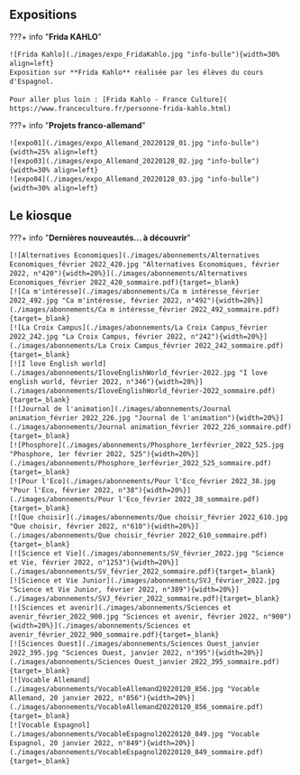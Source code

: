 ## Expositions

???+ info "**Frida KAHLO**"
     
    ![Frida Kahlo](./images/expo_FridaKahlo.jpg "info-bulle"){width=30% align=left}
	Exposition sur **Frida Kahlo** réalisée par les élèves du cours d'Espagnol.
		
    Pour aller plus loin : [Frida Kahlo - France Culture]( https://www.franceculture.fr/personne-frida-kahlo.html)


    
???+ info "**Projets franco-allemand**"
    
    
    ![expo01](./images/expo_Allemand_20220128_01.jpg "info-bulle"){width=25% align=left}
    ![expo03](./images/expo_Allemand_20220128_02.jpg "info-bulle"){width=30% align=left}
    ![expo04](./images/expo_Allemand_20220128_03.jpg "info-bulle"){width=30% align=left}

## Le kiosque 
   
???+ info "**Dernières nouveautés... à découvrir**"

    [![Alternatives Economiques](./images/abonnements/Alternatives Economiques_février 2022_420.jpg "Alternatives Economiques, février 2022, n°420"){width=20%}](./images/abonnements/Alternatives Economiques_février 2022_420_sommaire.pdf){target=_blank}
    [![Ca m'intéresse](./images/abonnements/Ca m intéresse_février 2022_492.jpg "Ca m'intéresse, février 2022, n°492"){width=20%}](./images/abonnements/Ca m intéresse_février 2022_492_sommaire.pdf){target=_blank}
    [![La Croix Campus](./images/abonnements/La Croix Campus_février 2022_242.jpg "La Croix Campus, février 2022, n°242"){width=20%}](./images/abonnements/La Croix Campus_février 2022_242_sommaire.pdf){target=_blank}
    [![I love English world](./images/abonnements/IloveEnglishWorld_février-2022.jpg "I love english world, février 2022, n°346"){width=20%}](./images/abonnements/IloveEnglishWorld_février-2022_sommaire.pdf){target=_blank}
    [![Journal de l'animation](./images/abonnements/Journal animation_février 2022_226.jpg "Journal de l'animation"){width=20%}](./images/abonnements/Journal animation_février 2022_226_sommaire.pdf){target=_blank}
    [![Phosphore](./images/abonnements/Phosphore_1erfévrier_2022_525.jpg "Phosphore, 1er février 2022, 525"){width=20%}](./images/abonnements/Phosphore_1erfévrier_2022_525_sommaire.pdf){target=_blank}
    [![Pour l'Eco](./images/abonnements/Pour l'Eco_février 2022_38.jpg "Pour l'Eco, février 2022, n°38"){width=20%}](./images/abonnements/Pour l'Eco_février 2022_38_sommaire.pdf){target=_blank}
    [![Que choisir](./images/abonnements/Que choisir_février 2022_610.jpg "Que choisir, février 2022, n°610"){width=20%}](./images/abonnements/Que choisir_février 2022_610_sommaire.pdf){target=_blank}
    [![Science et Vie](./images/abonnements/SV_février_2022.jpg "Science et Vie, février 2022, n°1253"){width=20%}](./images/abonnements/SV_février_2022_sommaire.pdf){target=_blank}
    [![Science et Vie Junior](./images/abonnements/SVJ_février_2022.jpg "Science et Vie Junior, février 2022, n°389"){width=20%}](./images/abonnements/SVJ_février_2022_sommaire.pdf){target=_blank}
    [![Sciences et avenir](./images/abonnements/Sciences et avenir_février_2022_900.jpg "Sciences et avenir, février 2022, n°900"){width=20%}](./images/abonnements/Sciences et avenir_février_2022_900_sommaire.pdf){target=_blank}
    [![Sciences Ouest](./images/abonnements/Sciences Ouest_janvier 2022_395.jpg "Sciences Ouest, janvier 2022, n°395"){width=20%}](./images/abonnements/Sciences Ouest_janvier 2022_395_sommaire.pdf){target=_blank}
    [![Vocable Allemand](./images/abonnements/VocableAllemand20220120_856.jpg "Vocable Allemand, 20 janvier 2022, n°856"){width=20%}](./images/abonnements/VocableAllemand20220120_856_sommaire.pdf){target=_blank}
    [![Vocable Espagnol](./images/abonnements/VocableEspagnol20220120_849.jpg "Vocable Espagnol, 20 janvier 2022, n°849"){width=20%}](./images/abonnements/VocableEspagnol20220120_849_sommaire.pdf){target=_blank}
    
    
    
    

    
	





